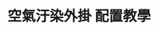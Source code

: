 <!--
 *
 * AIRpollution 空氣汙染外掛 
 * 張睿玹版權所有
 * https://github.com/dwcoop/AIRpollution/license.html
 * 文件: 教學.md(前端)
 * 版本: V1.0.1-TW
 * 日期: 2019-06-08T15:27Z
 *
-->
# 空氣汙染外掛 配置教學